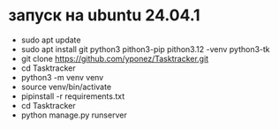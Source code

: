 # запуск на ubuntu 24.04.1

- sudo apt update
- sudo apt install git python3 pithon3-pip pithon3.12 -venv python3-tk
- git clone https://github.com/yponez/Tasktracker.git
- cd Tasktracker
- python3 -m venv venv
- source venv/bin/activate
- pipinstall -r requirements.txt
- cd Tasktracker
- python manage.py runserver